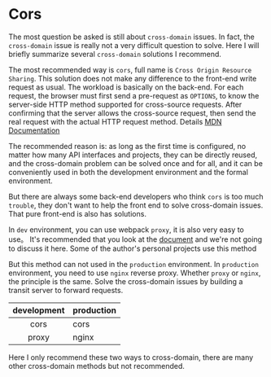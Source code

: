# Cors

The most question be asked is still about `cross-domain` issues. In fact, the `cross-domain` issue is really not a very difficult question to solve. Here I will briefly summarize several `cross-domain` solutions I recommend.

The most recommended way is `cors`, full name is `Cross Origin Resource Sharing`. This solution does not make any difference to the front-end write request as usual. The workload is basically on the back-end. For each request, the browser must first send a pre-request as `OPTIONS`, to know the server-side HTTP method supported for cross-source requests. After confirming that the server allows the cross-source request, then send the real request with the actual HTTP request method. Details [MDN Documentation](https://developer.mozilla.org/en-US/docs/Web/HTTP/CORS)

The recommended reason is: as long as the first time is configured, no matter how many API interfaces and projects, they can be directly reused, and the cross-domain problem can be solved once and for all, and it can be conveniently used in both the development environment and the formal environment.

But there are always some back-end developers who think `cors` is too much `trouble`, they don't want to help the front end to solve cross-domain issues. That pure front-end is also has solutions.

In `dev` environment, you can use webpack `proxy`, it is also very easy to use。 It's recommended that you look at the [document](https://doc.webpack-china.org/configuration/dev-server/#devserver-proxy) and we're not going to discuss it here. Some of the author's personal projects use this method

But this method can not used in the `production` environment. In `production` environment, you need to use `nginx` reverse proxy. Whether `proxy` or `nginx`, the principle is the same. Solve the cross-domain issues by building a transit server to forward requests.

| development | production |
| :---------: | ---------- |
|    cors     | cors       |
|    proxy    | nginx      |

Here I only recommend these two ways to cross-domain, there are many other cross-domain methods but not recommended.
